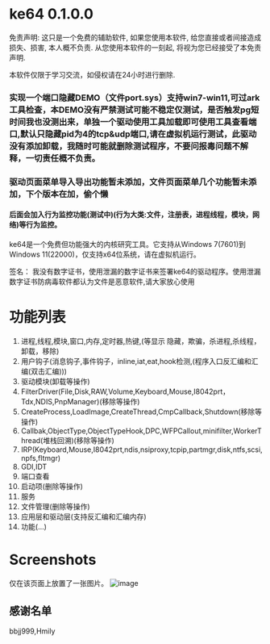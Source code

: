 # ke64 0.1.0.0

免责声明:
这只是一个免费的辅助软件, 如果您使用本软件, 给您直接或者间接造成损失、损害, 本人概不负责. 从您使用本软件的一刻起, 将视为您已经接受了本免责声明.

本软件仅限于学习交流，如侵权请在24小时进行删除.

###  实现一个端口隐藏DEMO（文件port.sys）支持win7-win11,可过ark工具检查，本DEMO没有严禁测试可能不稳定仅测试，是否触发pg短时间我也没测出来，单独一个驱动使用工具加载即可使用工具查看端口,默认只隐藏pid为4的tcp&udp端口,请在虚拟机运行测试，此驱动没有添加卸载，我随时可能就删除测试程序，不要问报毒问题不解释，一切责任概不负责。

### 驱动页面菜单导入导出功能暂未添加，文件页面菜单几个功能暂未添加，下个版本在加，偷个懒

#### 后面会加入行为监控功能(测试中)(行为大类:文件，注册表，进程线程，模块，网络)等行为监控。

ke64是一个免费但功能强大的内核研究工具。它支持从Windows 7(7601)到Windows 11(22000)，仅支持x64位系统，请在虚拟机运行。

签名：
我没有数字证书，使用泄漏的数字证书来签署ke64的驱动程序。使用泄漏数字证书防病毒软件都认为文件是恶意软件,请大家放心使用

# 功能列表
1. 进程,线程,模块,窗口,内存,定时器,热键,(等显示 隐藏，欺骗，杀进程,杀线程，卸载，移除)
2. 用户钩子(消息钩子,事件钩子，inline,iat,eat,hook检测,(程序入口反汇编和汇编(双击汇编)))
3. 驱动模块(卸载等操作)
4. FilterDriver(File,Disk,RAW,Volume,Keyboard,Mouse,I8042prt，Tdx,NDIS,PnpManager)(移除等操作)
5. CreateProcess,LoadImage,CreateThread,CmpCallback,Shutdown(移除等操作)
6. Callbak,ObjectType,ObjectTypeHook,DPC,WFPCallout,minifilter,WorkerThread(堆栈回溯)(移除等操作)
7. IRP(Keyboard,Mouse,I8042prt,ndis,nsiproxy,tcpip,partmgr,disk,ntfs,scsi,npfs,fltmgr)
8. GDI,IDT
9. 端口查看
10. 启动项(删除等操作)
11. 服务
12. 文件管理(删除等操作)
13. 应用层和驱动层(支持反汇编和汇编内存)
14. 功能(...)

# Screenshots
仅在该页面上放置了一张图片。
![image](https://github.com/alinml/ke64/blob/main/screenshots/2.jpg)

## 感谢名单
bbjj999,Hmily
